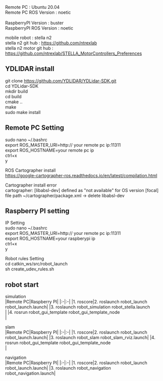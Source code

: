 Remote PC : Ubuntu 20.04</br>
Remote PC ROS Version : noetic</br></br>
RaspberryPI Version : buster</br>
RaspberryPI ROS Version : noetic</br>

mobile robot : stella n2</br>
stella n2 git hub : https://github.com/ntrexlab</br>
stella n2 motor git hub : https://github.com/ntrexlab/STELLA_MotorControllers_Preferences</br>

YDLIDAR install </br>
----------------------
git clone https://github.com/YDLIDAR/YDLidar-SDK.git</br>
cd YDLidar-SDK</br>
mkdir build</br>
cd build</br>
cmake ..</br>
make</br>
sudo make install</br>

Remote PC Setting</br>
------------------
sudo nano ~/.bashrc</br>
export ROS_MASTER_URI=http:// your remote pc ip:11311</br>
export ROS_HOSTNAME=your remote pc ip</br>
ctrl+x</br>
y</br>

ROS Cartographer install</br>
https://google-cartographer-ros.readthedocs.io/en/latest/compilation.html</br>

Cartographer install error </br>
cartographer: [libabsl-dev] defined as "not available" for OS version [focal]</br>
file path ~/cartographer/package.xml -> delete <depend>libabsl-dev</depend></br>

Raspberry PI setting</br>
--------------------
IP Setting</br>
sudo nano ~/.bashrc</br>
export ROS_MASTER_URI=http:// your remote pc ip:11311</br>
export ROS_HOSTNAME=your raspberypi ip</br>
ctrl+x</br>
y</br>

Robot rules Setting</br>
cd catkin_ws/src/robot_launch</br>
sh create_udev_rules.sh </br>

robot start</br>
-----------
simulation</br> 
|Remote PC|Raspberry PI|
|:-|:-|
|1. roscore|2. roslaunch robot_launch robot_launch.launch|
|3. roslaunch robot_simulation robot_stella.launch</br>|
|4. rosrun robot_gui_template robot_gui_template_node</br>|

slam</br>
|Remote PC|Raspberry PI|
|:-|:-|
|1. roscore|2. roslaunch robot_launch robot_launch.launch|
|3. roslaunch robot_slam robot_slam_rviz.launch|
|4. rosrun robot_gui_template robot_gui_template_node</br>|

navigation</br>
|Remote PC|Raspberry PI|
|:-|:-|
|1. roscore|2. roslaunch robot_launch robot_launch.launch|
|3. roslaunch robot_navigation robot_navigation.launch|









